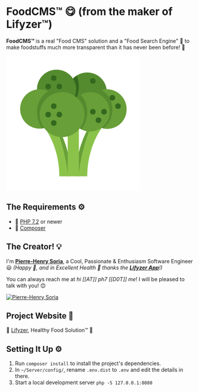 # FoodCMS™ 😋 (from the maker of Lifyzer™)

**FoodCMS™** is a real "Food CMS" solution and a "Food Search Engine" 💪 to make foodstuffs much more transparent than it has never been before! 🙂

![Healthy Food CMS](static/img/broccoli-food-cms.svg)


## The Requirements ⚙️

* 🐘 [PHP 7.2](https://php.net/releases/7_2_0.php) or newer
* 🎻 [Composer](https://getcomposer.org)


## The Creator! 💡

I'm **[Pierre-Henry Soria](https://ph7.me)**, a Cool, Passionate & Enthusiasm Software Engineer :smiley:
*(Happy 🤗, and in Excellent Health 🧡 thanks the **[Lifyzer App](https://play.google.com/store/apps/details?id=com.lifyzer)**!)*

You can always reach me at *hi [[AT]] ph7 [[D0T]] me*! I will be pleased to talk with you! 😊

[![Pierre-Henry Soria](https://avatars0.githubusercontent.com/u/1325411?s=200)](https://ph7.me "Pierre-Henry Soria, Software Developer")


## Project Website 🚀

🍇 [Lifyzer️](https://lifyzer.com), Healthy Food Solution™ 🥥


## Setting It Up ⚙️

1. Run `composer install` to install the project's dependencies.
2. In `~/Server/config/`, rename `.env.dist` to `.env` and edit the details in there.
3. Start a local development server `php -S 127.0.0.1:8080`

